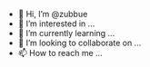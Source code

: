- 👋 Hi, I’m @zubbue
- 👀 I’m interested in ...
- 🌱 I’m currently learning ...
- 💞️ I’m looking to collaborate on ...
- 📫 How to reach me ...

<!---
zubbue/zubbue is a ✨ special ✨ repository because its `README.md` (this file) appears on your GitHub profile.
You can click the Preview link to take a look at your changes.
--->
